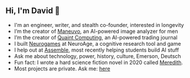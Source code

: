 ## Hi, I'm David 👋

<!--
**daviddoswell/daviddoswell** is a ✨ _special_ ✨ repository because its `README.md` (this file) appears on your GitHub profile.

Here are some ideas to get you started:
-->

- I'm an engineer, writer, and stealth co-founder, interested in longevity
- I’m the creator of [Maneuvo](https://apps.apple.com/us/app/maneuvo/id6739608378), an AI-powered image analyzer for men
- I’m the creator of [Quaint Computing](https://www.quaintcomputing.com), an AI-powered trading journal
- I built [Neurogames](https://www.neuroagetx.com/neuroage-test#games) at NeuroAge, a cognitive research tool and game
- I help out at [Assemble](https://assemblepgh.org/), most recently helping students build AI stuff
- Ask me about technology, power, history, culture, Emerson, Deutsch
- Fun fact: I wrote a hard science fiction novel in 2020 called [Meredith](https://www.amazon.com/Meredith-Silicon-David-Oliver-Doswell/dp/B088T2ZZG5).
- Most projects are private. Ask me: [here](https://x.com/daviddoswellii)

